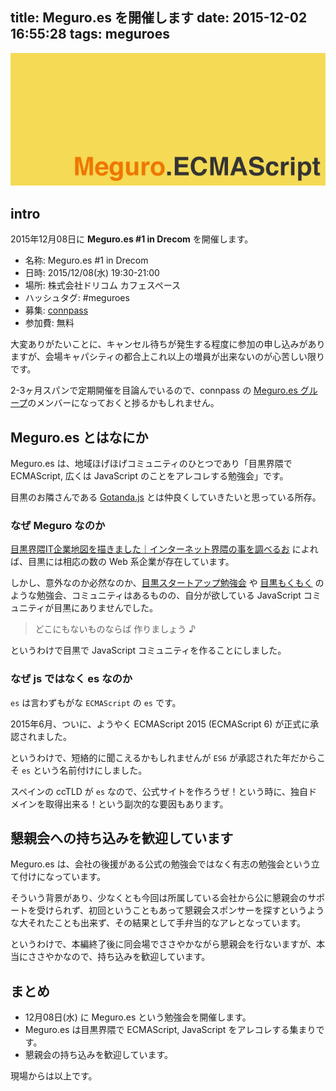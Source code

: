 title: Meguro.es を開催します
date: 2015-12-02 16:55:28
tags: meguroes
---

![alt](/img/Meguro.ECMAScript.png "title")

## intro

2015年12月08日に **Meguro.es #1 in Drecom** を開催します。

- 名称: Meguro.es #1 in Drecom
- 日時: 2015/12/08(水) 19:30-21:00
- 場所: 株式会社ドリコム カフェスペース
- ハッシュタグ: #meguroes
- 募集: [connpass](http://meguroes.connpass.com/event/21510/)
- 参加費: 無料

大変ありがたいことに、キャンセル待ちが発生する程度に参加の申し込みがありますが、会場キャパシティの都合上これ以上の増員が出来ないのが心苦しい限りです。

2-3ヶ月スパンで定期開催を目論んでいるので、connpass の [Meguro.es グループ](http://meguroes.connpass.com/)のメンバーになっておくと捗るかもしれません。

<!-- more -->

## Meguro.es とはなにか

Meguro.es は、地域ほげほげコミュニティのひとつであり「目黒界隈で ECMAScript, 広くは JavaScript のことをアレコレする勉強会」です。

目黒のお隣さんである [Gotanda.js](http://gotanda.js.org/) とは仲良くしていきたいと思っている所存。

### なぜ Meguro なのか

[目黒界隈IT企業地図を描きました｜インターネット界隈の事を調べるお](http://takanoridayo.blog.shinobi.jp/Entry/306/) によれば、目黒には相応の数の Web 系企業が存在しています。

しかし、意外なのか必然なのか、[目黒スタートアップ勉強会](http://connpass.com/event/14407/) や [目黒もくもく](http://meguro-mokumoku.connpass.com/) のような勉強会、コミュニティはあるものの、自分が欲している JavaScript コミュニティが目黒にありませんでした。

> どこにもないものならば 作りましょう ♪

というわけで目黒で JavaScript コミュニティを作ることにしました。

### なぜ js ではなく es なのか

`es` は言わずもがな `ECMAScript` の `es` です。

2015年6月、ついに、ようやく ECMAScript 2015 (ECMAScript 6) が正式に承認されました。

というわけで、短絡的に聞こえるかもしれませんが `ES6` が承認された年だからこそ `es` という名前付けにしました。

スペインの ccTLD が `es` なので、公式サイトを作ろうぜ！という時に、独自ドメインを取得出来る！という副次的な要因もあります。

## 懇親会への持ち込みを歓迎しています

Meguro.es は、会社の後援がある公式の勉強会ではなく有志の勉強会という立て付けになっています。

そういう背景があり、少なくとも今回は所属している会社から公に懇親会のサポートを受けられず、初回ということもあって懇親会スポンサーを探すというような大それたことも出来ず、その結果として手弁当的なアレとなっています。

というわけで、本編終了後に同会場でささやかながら懇親会を行ないますが、本当にささやかなので、持ち込みを歓迎しています。

## まとめ

- 12月08日(水) に  Meguro.es という勉強会を開催します。
- Meguro.es は目黒界隈で ECMAScript, JavaScript をアレコレする集まりです。
- 懇親会の持ち込みを歓迎しています。

現場からは以上です。
